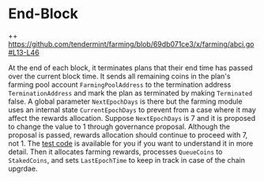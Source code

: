 <!-- order: 6 -->
# End-Block

++ https://github.com/tendermint/farming/blob/69db071ce3/x/farming/abci.go#L13-L46

At the end of each block, it terminates plans that their end time has passed over the current block time. It sends all remaining coins in the plan's farming pool account `FarmingPoolAddress` to the termination address `TerminationAddress` and mark the plan as terminated by making `Terminated` false. A global parameter `NextEpochDays` is there but the farming module uses an internal state `CurrentEpochDays` to prevent from a case where it may affect the rewards allocation. Suppose `NextEpochDays` is 7 and it is proposed to change the value to 1 through governance proposal. Although the proposal is passed, rewards allocation should continue to proceed with 7, not 1. The [test code](https://github.com/tendermint/farming/blob/69db071ce3/x/farming/abci_test.go#L12-L64) is available for you if you want to understand it in more detail. Then it allocates farming rewards, processes `QueueCoins` to `StakedCoins`, and sets `LastEpochTime` to keep in track in case of the chain upgrdae.
